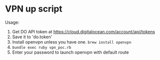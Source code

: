 # VPN up script

Usage:
1. Get DO API token at https://cloud.digitalocean.com/account/api/tokens
2. Save it to 'do.token'
3. Install openvpn unless you have one. `brew install openvpn`
4. `bundle exec ruby vpn_poc.rb`
5. Enter your password to launch openvpn with default route
